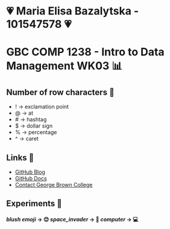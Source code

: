 # 💗 Maria Elisa Bazalytska - 101547578 💗

# GBC COMP 1238 - Intro to Data Management WK03 📊

## Number of row characters 📂

- ! -> exclamation point 
- @ -> at
- \# -> hashtag
- $ -> dollar sign
- % -> percentage
- ^ -> caret
  
## Links 📂

- [GitHub Blog](https://github.blog/developer-skills/github/github-protips-tips-tricks-hacks-and-secrets-from-lee-reilly/)
- [GitHub Docs](https://docs.github.com/en/get-started/writing-on-github/getting-started-with-writing-and-formatting-on-github/basic-writing-and-formatting-syntax)
- [Contact George Brown College](https://www.georgebrown.ca/about/contact)

  
## Experiments 📂
<!--Italics--> 
#### *blush emoji* -> 😊  *space_invader* -> 👾  *computer* -> 💻

